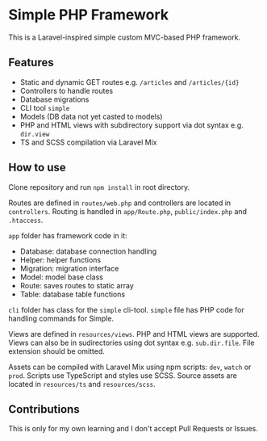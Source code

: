 # Simple PHP Framework

This is a Laravel-inspired simple custom MVC-based PHP framework.

## Features

- Static and dynamic GET routes e.g. `/articles` and `/articles/{id}`
- Controllers to handle routes
- Database migrations
- CLI tool `simple`
- Models (DB data not yet casted to models)
- PHP and HTML views with subdirectory support via dot syntax e.g. `dir.view`
- TS and SCSS compilation via Laravel Mix

## How to use

Clone repository and run `npm install` in root directory.

Routes are defined in `routes/web.php` and controllers are located in `controllers`.
Routing is handled in `app/Route.php`, `public/index.php` and `.htaccess`.

`app` folder has framework code in it:
- Database: database connection handling
- Helper: helper functions
- Migration: migration interface
- Model: model base class
- Route: saves routes to static array
- Table: database table functions

`cli` folder has class for the `simple` cli-tool. `simple` file has PHP code for handling commands for Simple.

Views are defined in `resources/views`. PHP and HTML views are supported. Views can also be in sudirectories using dot syntax e.g. `sub.dir.file`. File extension should be omitted.

Assets can be compiled with Laravel Mix using npm scripts: `dev`, `watch` or `prod`. Scripts use TypeScript and styles use SCSS. Source assets are located in `resources/ts` and `resources/scss`.

## Contributions

This is only for my own learning and I don't accept Pull Requests or Issues.
